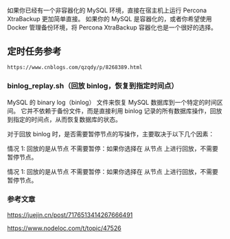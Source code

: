 

## 

如果你已经有一个非容器化的 MySQL 环境，直接在宿主机上运行 Percona XtraBackup 更加简单直接。
如果你的 MySQL 是容器化的，或者你希望使用 Docker 管理备份环境，将 Percona XtraBackup 容器化也是一个很好的选择。




## 定时任务参考

```shell
https://www.cnblogs.com/qzqdy/p/8268389.html
```


### binlog_replay.sh（回放 binlog，恢复到指定时间点）

MySQL 的 binary log（binlog） 文件来恢复 MySQL 数据库到一个特定的时间区间。
它并不依赖于备份文件，而是直接利用 binlog 记录的所有数据库操作，回放到指定的时间点，从而恢复数据库的状态。

对于回放 binlog 时，是否需要暂停节点的写操作，主要取决于以下几个因素：

情况 1: 回放的是从节点
不需要暂停：如果你选择在 从节点 上进行回放，不需要暂停节点。

情况 1: 回放的是从节点
不需要暂停：如果你选择在 从节点 上进行回放，不需要暂停节点。





### 参考文章

https://juejin.cn/post/7176513414267666491

https://www.nodeloc.com/t/topic/47526
